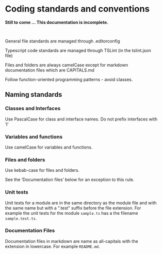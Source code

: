 Coding standards and conventions
================================

**Still to come ... This documentation is incomplete.**

 

General file standards are managed through .editorconfig

Typescript code standards are managed through TSLint (in the tslint.json file)

Files and folders are always camelCase except for markdown documentation files
which are CAPITALS.md

Follow function-oriented programming patterns - avoid classes.

Naming standards
----------------

### Classes and Interfaces

Use PascalCase for class and interface names. Do not prefix interfaces with ‘I’

### Variables and functions

Use camelCase for variables and functions.

### Files and folders

Use kebab-case for files and folders.

See the ‘Documentation files’ below for an exception to this rule.

### Unit tests

Unit tests for a module are in the same directory as the module file and with
the same name but with a ".test" suffix before the file extension. For example
the unit tests for the module `sample.ts` has a the filename `sample.test.ts`.

### Documentation Files

Documentation files in markdown are name as all-capitals with the extension in
lowercase. For example `README.md`.

 
